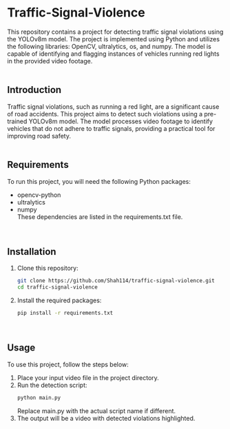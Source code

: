 # Traffic-Signal-Violence
This repository contains a project for detecting traffic signal violations using the YOLOv8m model. The project is implemented using Python and utilizes the following libraries: OpenCV, ultralytics, os, and numpy. The model is capable of identifying and flagging instances of vehicles running red lights in the provided video footage. <br/>
<br/>

## Introduction
Traffic signal violations, such as running a red light, are a significant cause of road accidents. This project aims to detect such violations using a pre-trained YOLOv8m model. The model processes video footage to identify vehicles that do not adhere to traffic signals, providing a practical tool for improving road safety. <br/>
<br/>

## Requirements
To run this project, you will need the following Python packages:
* opencv-python
* ultralytics
* numpy <br/>
These dependencies are listed in the requirements.txt file. <br/>
<br/>

## Installation
1. Clone this repository:
   ```bash
   git clone https://github.com/Shah114/traffic-signal-violence.git
   cd traffic-signal-violence
   ```
2. Install the required packages:
   ```bash
   pip install -r requirements.txt
   ```
<br/>

## Usage
To use this project, follow the steps below: <br/>
1. Place your input video file in the project directory.
2. Run the detection script:
   ```bash
   python main.py
   ```
   Replace main.py with the actual script name if different. <br/>
3. The output will be a video with detected violations highlighted. <br/>
<br/>

##

